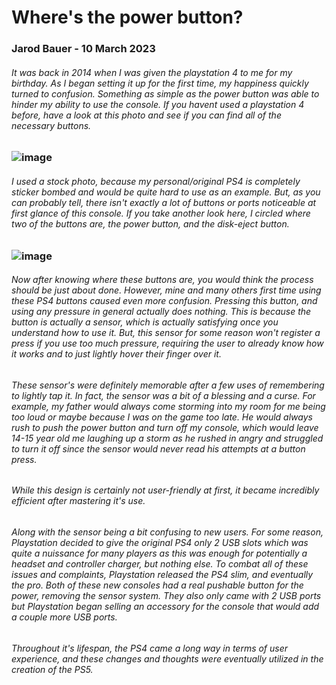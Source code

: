 # Where's the power button?
### Jarod Bauer - 10 March 2023

###### It was back in 2014 when I was given the playstation 4 to me for my birthday. As I began setting it up for the first time, my happiness quickly turned to confusion. Something as simple as the power button was able to hinder my ability to use the console. If you havent used a playstation 4 before, have a look at this photo and see if you can find all of the necessary buttons.

### ![image](https://user-images.githubusercontent.com/60458106/224458307-1a945b4b-138c-4c36-a55a-8e653efdc42d.png)

###### I used a stock photo, because my personal/original PS4 is completely sticker bombed and would be quite hard to use as an example. But, as you can probably tell, there isn't exactly a lot of buttons or ports noticeable at first glance of this console. If you take another look here, I circled where two of the buttons are, the power button, and the disk-eject button.

### ![image](https://user-images.githubusercontent.com/60458106/224458619-25359c6f-5f9e-4c59-b7e0-aef82153274e.png)

###### Now after knowing where these buttons are, you would think the process should be just about done. However, mine and many others first time using these PS4 buttons caused even more confusion. Pressing this button, and using any pressure in general actually does nothing. This is because the button is actually a sensor, which is actually *satisfying* once you understand how to use it. But, this sensor for some reason won't register a press if you use too much pressure, requiring the user to already know how it works and to just lightly hover their finger over it. 

###### These sensor's were definitely *memorable* after a few uses of remembering to lightly tap it. In fact, the sensor was a bit of a blessing and a curse. For example, my father would always come storming into my room for me being too loud or maybe because I was on the game too late. He would always rush to push the power button and turn off my console, which would leave 14-15 year old me laughing up a storm as he rushed in angry and struggled to turn it off since the sensor would never read his attempts at a button press.

###### While this design is certainly not user-friendly at first, it became incredibly *efficient* after mastering it's use.

###### Along with the sensor being a bit confusing to new users. For some reason, Playstation decided to give the original PS4 only 2 USB slots which was quite a nuissance for many players as this was enough for potentially a headset and controller charger, but nothing else. To combat all of these issues and complaints, Playstation released the PS4 slim, and eventually the pro. Both of these new consoles had a real pushable button for the power, removing the sensor system. They also only came with 2 USB ports but Playstation began selling an accessory for the console that would add a couple more USB ports.

###### Throughout it's lifespan, the PS4 came a long way in terms of user experience, and these changes and thoughts were eventually utilized in the creation of the PS5.
